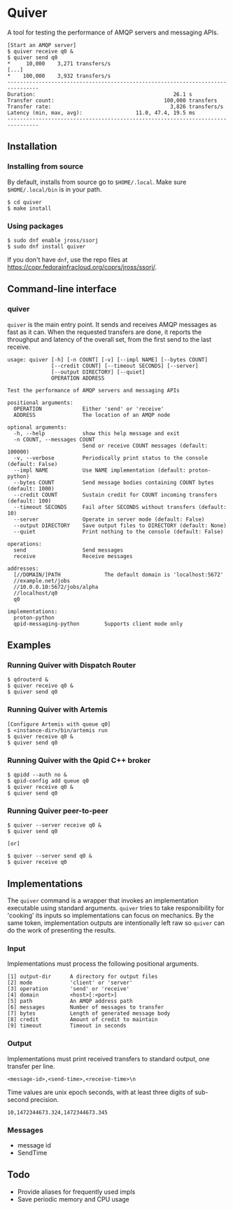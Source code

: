 # Quiver

A tool for testing the performance of AMQP servers and messaging APIs.

    [Start an AMQP server]
    $ quiver receive q0 &
    $ quiver send q0
    *     10,000    3,271 transfers/s
    [...]
    *    100,000    3,932 transfers/s
    --------------------------------------------------------------------------------
    Duration:                                            26.1 s
    Transfer count:                                   100,000 transfers
    Transfer rate:                                      3,826 transfers/s
    Latency (min, max, avg):                 11.0, 47.4, 19.5 ms
    --------------------------------------------------------------------------------

## Installation

### Installing from source

By default, installs from source go to `$HOME/.local`.  Make sure
`$HOME/.local/bin` is in your path.

    $ cd quiver
    $ make install

### Using packages

    $ sudo dnf enable jross/ssorj
    $ sudo dnf install quiver

If you don't have `dnf`, use the repo files at
<https://copr.fedorainfracloud.org/coprs/jross/ssorj/>.

## Command-line interface

### quiver

`quiver` is the main entry point.  It sends and receives AMQP messages
as fast as it can.  When the requested transfers are done, it reports
the throughput and latency of the overall set, from the first send to
the last receive.

    usage: quiver [-h] [-n COUNT] [-v] [--impl NAME] [--bytes COUNT]
                  [--credit COUNT] [--timeout SECONDS] [--server]
                  [--output DIRECTORY] [--quiet]
                  OPERATION ADDRESS

    Test the performance of AMQP servers and messaging APIs

    positional arguments:
      OPERATION             Either 'send' or 'receive'
      ADDRESS               The location of an AMQP node

    optional arguments:
      -h, --help            show this help message and exit
      -n COUNT, --messages COUNT
                            Send or receive COUNT messages (default: 100000)
      -v, --verbose         Periodically print status to the console (default: False)
      --impl NAME           Use NAME implementation (default: proton-python)
      --bytes COUNT         Send message bodies containing COUNT bytes (default: 1000)
      --credit COUNT        Sustain credit for COUNT incoming transfers (default: 100)
      --timeout SECONDS     Fail after SECONDS without transfers (default: 10)
      --server              Operate in server mode (default: False)
      --output DIRECTORY    Save output files to DIRECTORY (default: None)
      --quiet               Print nothing to the console (default: False)

    operations:
      send                  Send messages
      receive               Receive messages

    addresses:
      [//DOMAIN/]PATH              The default domain is 'localhost:5672'
      //example.net/jobs
      //10.0.0.10:5672/jobs/alpha
      //localhost/q0
      q0

    implementations:
      proton-python
      qpid-messaging-python        Supports client mode only

## Examples

### Running Quiver with Dispatch Router

    $ qdrouterd &
    $ quiver receive q0 &
    $ quiver send q0

### Running Quiver with Artemis

    [Configure Artemis with queue q0]
    $ <instance-dir>/bin/artemis run
    $ quiver receive q0 &
    $ quiver send q0
    
### Running Quiver with the Qpid C++ broker

    $ qpidd --auth no &
    $ qpid-config add queue q0
    $ quiver receive q0 &
    $ quiver send q0

### Running Quiver peer-to-peer

    $ quiver --server receive q0 &
    $ quiver send q0

    [or]

    $ quiver --server send q0 &
    $ quiver receive q0

## Implementations

The `quiver` command is a wrapper that invokes an implementation
executable using standard arguments.  `quiver` tries to take
responsibility for 'cooking' its inputs so implementations can focus
on mechanics.  By the same token, implementation outputs are
intentionally left raw so `quiver` can do the work of presenting the
results.

### Input

Implementations must process the following positional arguments.

    [1] output-dir      A directory for output files
    [2] mode            'client' or 'server'
    [3] operation       'send' or 'receive'
    [4] domain          <host>[:<port>]
    [5] path            An AMQP address path
    [6] messages        Number of messages to transfer
    [7] bytes           Length of generated message body
    [8] credit          Amount of credit to maintain
    [9] timeout         Timeout in seconds

### Output

Implementations must print received transfers to standard output, one
transfer per line.

    <message-id>,<send-time>,<receive-time>\n

Time values are unix epoch seconds, with at least three digits of
sub-second precision.

    10,1472344673.324,1472344673.345

### Messages

 - message id
 - SendTime

## Todo

- Provide aliases for frequently used impls
- Save periodic memory and CPU usage

